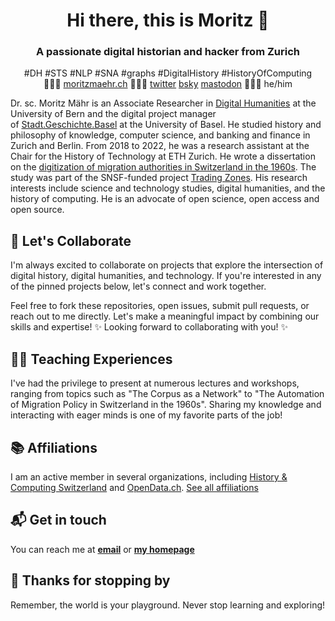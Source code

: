<h1 align="center">Hi there, this is Moritz 👋</h1>

<h3 align="center">A passionate digital historian and hacker from Zurich</h3>

<p align='center'>#DH #STS #NLP #SNA #graphs
#DigitalHistory #HistoryOfComputing<br>👨🏻‍💻 <a href="https://moritzmaehr.ch/">moritzmaehr.ch</a> 🙇🏻‍♂️ <a href="https://twitter.com/moritzmaehr">twitter</a> <a href="https://bsky.app/profile/maehr.bsky.social">bsky</a> <a rel="me" href="https://mastodon.social/@maehr">mastodon</a> 🧜🏻‍♂️ he/him</p>

Dr. sc. Moritz Mähr is an Associate Researcher in [Digital Humanities](https://www.dh.unibe.ch/) at the University of Bern and the digital project manager of [Stadt.Geschichte.Basel](https://www.stadtgeschichtebasel.ch/) at the University of Basel. He studied history and philosophy of knowledge, computer science, and banking and finance in Zurich and Berlin. From 2018 to 2022, he was a research assistant at the Chair for the History of Technology at ETH Zurich. He wrote a dissertation on the [digitization of migration authorities in Switzerland in the 1960s](https://doi.org/10.30965/9783657796823). The study was part of the SNSF-funded project [Trading Zones](https://data.snf.ch/grants/grant/188795). His research interests include science and technology studies, digital humanities, and the history of computing. He is an advocate of open science, open access and open source.

## 🌟 Let's Collaborate

I'm always excited to collaborate on projects that explore the intersection of digital history, digital humanities, and technology. If you're interested in any of the pinned projects below, let's connect and work together.

Feel free to fork these repositories, open issues, submit pull requests, or reach out to me directly. Let's make a meaningful impact by combining our skills and expertise! ✨ Looking forward to collaborating with you! ✨

## 🧑‍🏫 Teaching Experiences

I've had the privilege to present at numerous lectures and workshops, ranging from topics such as "The Corpus as a Network" to "The Automation of Migration Policy in Switzerland in the 1960s". Sharing my knowledge and interacting with eager minds is one of my favorite parts of the job!

## 📚 Affiliations

I am an active member in several organizations, including [History & Computing Switzerland](https://ahc-ch.ch/) and [OpenData.ch](https://ahc-ch.ch/). [See all affiliations](https://moritzmaehr.ch/)

## 📬 Get in touch

You can reach me at **[email](https://www.dh.unibe.ch/about_us/people/dr_sc_maehr_moritz/index_eng.html)** or **[my homepage](https://moritzmaehr.ch/)**

## 🎉 Thanks for stopping by

Remember, the world is your playground. Never stop learning and exploring!
